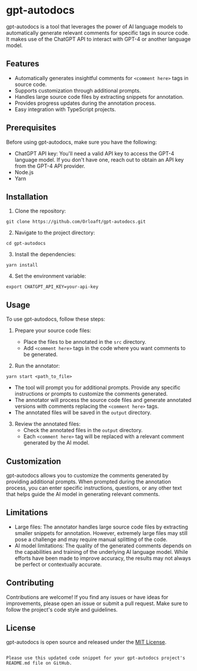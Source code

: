 # gpt-autodocs

gpt-autodocs is a tool that leverages the power of AI language models to automatically generate relevant comments for specific tags in source code. It makes use of the ChatGPT API to interact with GPT-4 or another language model.

## Features

- Automatically generates insightful comments for `<comment here>` tags in source code.
- Supports customization through additional prompts.
- Handles large source code files by extracting snippets for annotation.
- Provides progress updates during the annotation process.
- Easy integration with TypeScript projects.

## Prerequisites

Before using gpt-autodocs, make sure you have the following:

- ChatGPT API key: You'll need a valid API key to access the GPT-4 language model. If you don't have one, reach out to obtain an API key from the GPT-4 API provider.
- Node.js
- Yarn

## Installation

1. Clone the repository:

```shell
git clone https://github.com/Orloaft/gpt-autodocs.git
```

2. Navigate to the project directory:

```shell
cd gpt-autodocs
```

3. Install the dependencies:

```shell
yarn install
```

4. Set the environment variable:

```shell
export CHATGPT_API_KEY=your-api-key
```

## Usage

To use gpt-autodocs, follow these steps:

1. Prepare your source code files:

   - Place the files to be annotated in the `src` directory.
   - Add `<comment here>` tags in the code where you want comments to be generated.

2. Run the annotator:

```shell
yarn start <path_to_file>
```

- The tool will prompt you for additional prompts. Provide any specific instructions or prompts to customize the comments generated.
- The annotator will process the source code files and generate annotated versions with comments replacing the `<comment here>` tags.
- The annotated files will be saved in the `output` directory.

3. Review the annotated files:
   - Check the annotated files in the `output` directory.
   - Each `<comment here>` tag will be replaced with a relevant comment generated by the AI model.

## Customization

gpt-autodocs allows you to customize the comments generated by providing additional prompts. When prompted during the annotation process, you can enter specific instructions, questions, or any other text that helps guide the AI model in generating relevant comments.

## Limitations

- Large files: The annotator handles large source code files by extracting smaller snippets for annotation. However, extremely large files may still pose a challenge and may require manual splitting of the code.
- AI model limitations: The quality of the generated comments depends on the capabilities and training of the underlying AI language model. While efforts have been made to improve accuracy, the results may not always be perfect or contextually accurate.

## Contributing

Contributions are welcome! If you find any issues or have ideas for improvements, please open an issue or submit a pull request. Make sure to follow the project's code style and guidelines.

## License

gpt-autodocs is open source and released under the [MIT License](https://opensource.org/licenses/MIT).

```

Please use this updated code snippet for your gpt-autodocs project's README.md file on GitHub.
```
